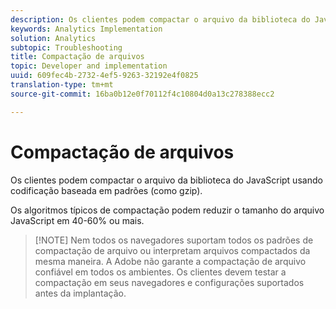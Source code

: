 ```yaml
---
description: Os clientes podem compactar o arquivo da biblioteca do JavaScript usando codificação baseada em padrões (como gzip).
keywords: Analytics Implementation
solution: Analytics
subtopic: Troubleshooting
title: Compactação de arquivos
topic: Developer and implementation
uuid: 609fec4b-2732-4ef5-9263-32192e4f0825
translation-type: tm+mt
source-git-commit: 16ba0b12e0f70112f4c10804d0a13c278388ecc2

---
```



# Compactação de arquivos

Os clientes podem compactar o arquivo da biblioteca do JavaScript usando codificação baseada em padrões (como gzip).

Os algoritmos típicos de compactação podem reduzir o tamanho do arquivo JavaScript em 40-60% ou mais.

> [!NOTE] Nem todos os navegadores suportam todos os padrões de compactação de arquivo ou interpretam arquivos compactados da mesma maneira. A Adobe não garante a compactação de arquivo confiável em todos os ambientes. Os clientes devem testar a compactação em seus navegadores e configurações suportados antes da implantação.

